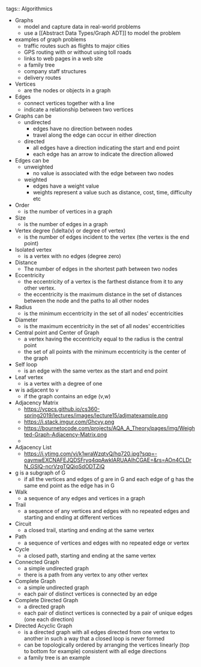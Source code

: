 tags:: Algorithmics

- Graphs
	- model and capture data in real-world problems
	- use a [[Abstract Data Types/Graph ADT]] to model the problem
- examples of graph problems
	- traffic routes such as flights to major cities
	- GPS routing with or without using toll roads
	- links to web pages in a web site
	- a family tree
	- company staff structures
	- delivery routes
- Vertices
	- are the nodes or objects in a graph
- Edges
	- connect vertices together with a line
	- indicate a relationship between two vertices
- Graphs can be
	- undirected
		- edges have no direction between nodes
		- travel along the edge can occur in either direction
	- directed
		- all edges have a direction indicating the start and end point
		- each edge has an arrow to indicate the direction allowed
- Edges can be
	- unweighted
		- no value is associated with the edge between two nodes
	- weighted
		- edges have a weight value
		- weights represent a value such as distance, cost, time, difficulty etc
- Order
	- is the number of vertices in a graph
- Size
	- is the number of edges in a graph
- Vertex degree (\delta(v) or  degree of vertex)
	- is the number of edges incident to the vertex (the vertex is the end point)
- Isolated vertex
	- is a vertex with no edges (degree zero)
- Distance
	- The number of edges in the shortest path between two nodes
- Eccentricity
	- the eccentricity of a vertex is the farthest distance from it to any other vertex.
	- the eccentricity is the maximum distance in the set of distances between the node and the paths to all other nodes
- Radius
	- is the minimum eccentricity in the set of all nodes' eccentricities
- Diameter
	- is the maximum eccentricity in the set of all nodes' eccentricities
- Central point and Center of Graph
	- a vertex having the eccentricity equal to the radius is the central point
	- the set of all points with the minimum eccentricity is the center of the graph
- Self loop
	- is an edge with the same vertex as the start and end point
- Leaf vertex
	- is a vertex with a degree of one
- w is adjacent to v
	- if the graph contains an edge (v,w)
- Adjacency Matrix
	- https://ycpcs.github.io/cs360-spring2019/lectures/images/lecture15/adjmatexample.png
	- https://i.stack.imgur.com/Ghcvy.png
	- https://bournetocode.com/projects/AQA_A_Theory/pages/img/Weighted-Graph-Adjacency-Matrix.png
	-
- Adjacency List
	- https://i.ytimg.com/vi/k1wraWzqtvQ/hq720.jpg?sqp=-oaymwEXCNAFEJQDSFryq4qpAwkIARUAAIhCGAE=&rs=AOn4CLDrN_GSlQ-ncrVzgTQQioSdODTZiQ
- g is a subgraph of G
	- if all the vertices and edges of g are in G and each edge of g has the same end point as the edge has in G
- Walk
	- a sequence of any edges and vertices in a graph
- Trail
	- a sequence of any vertices and edges with no repeated edges and starting and ending at different vertices
- Circuit
	- a closed trail, starting and ending at the same vertex
- Path
	- a sequence of vertices and edges with no repeated edge or vertex
- Cycle
	- a closed path, starting and ending at the same vertex
- Connected Graph
	- a simple undirected graph
	- there is a path from any vertex to any other vertex
- Complete Graph
	- a simple undirected graph
	- each pair of distinct vertices is connected by an edge
- Complete Directed Graph
	- a directed graph
	- each pair of distinct vertices is connected by a pair of unique edges (one each direction)
- Directed Acyclic Graph
	- is a directed graph with all edges directed from one vertex to another in such a way that a closed loop is never formed
	- can be topologically ordered by arranging the vertices linearly (top to bottom for example) consistent with all edge directions
	- a family tree is an example